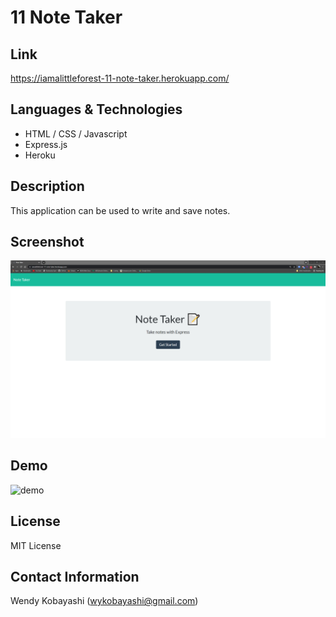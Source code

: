 # 11 Note Taker

## Link
https://iamalittleforest-11-note-taker.herokuapp.com/

## Languages & Technologies
* HTML / CSS / Javascript
* Express.js
* Heroku

## Description
This application can be used to write and save notes.

## Screenshot
<img src="assets/images/README-screenshot.png" alt="screenshot">

## Demo
<img src="assets/images/README-demo.gif" alt="demo">

## License
MIT License

## Contact Information
Wendy Kobayashi (<wykobayashi@gmail.com>)